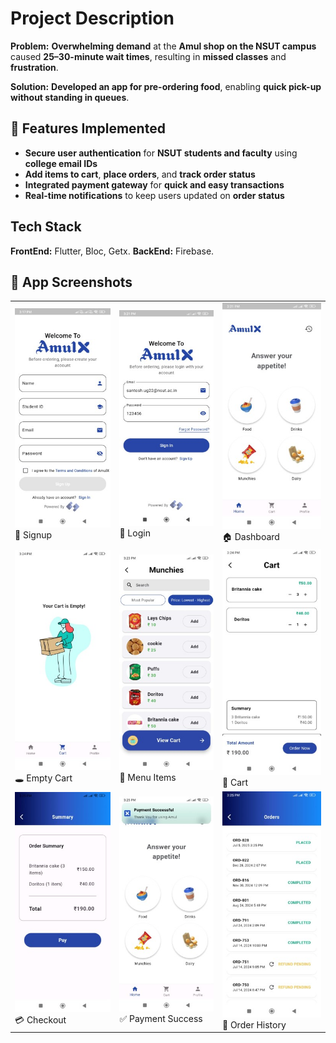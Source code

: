 
# Project Description

**Problem:** **Overwhelming demand** at the **Amul shop on the NSUT campus** caused **25–30-minute wait times**, resulting in **missed classes** and **frustration**.

**Solution:** **Developed an app for pre-ordering food**, enabling **quick pick-up without standing in queues**.

## 🔧 Features Implemented

- **Secure user authentication** for **NSUT students and faculty** using **college email IDs**
- **Add items to cart**, **place orders**, and **track order status**
- **Integrated payment gateway** for **quick and easy transactions**
- **Real-time notifications** to keep users updated on **order status**



## Tech Stack

**FrontEnd:** Flutter, Bloc, Getx.
**BackEnd:** Firebase.


## 📸 App Screenshots

<table>
  <tr>
    <td><img src="signup.jpg" width="250"/><br/>📝 Signup</td>
    <td><img src="login.jpg" width="250"/><br/>🔐 Login</td>
    <td><img src="frontpage.jpg" width="250"/><br/>🏠 Dashboard</td>
  </tr>
  <tr>
    <td><img src="emptyCart.jpg" width="250"/><br/>🕳️ Empty Cart</td>
    <td><img src="food.jpg" width="250"/><br/>🍔 Menu Items</td>
    <td><img src="cart.jpg" width="250"/><br/>🛒 Cart</td>
  </tr>
  <tr>
    <td><img src="checkout.jpg" width="250"/><br/>💳 Checkout</td>
    <td><img src="Success.jpg" width="250"/><br/>✅ Payment Success</td>
    <td><img src="history.jpg" width="250"/><br/>📜 Order History</td>
  </tr>
</table>




